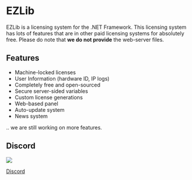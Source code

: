 # EZLib


EZLib is a licensing system for the .NET Framework. This licensing system has lots of features that are in other paid licensing systems for absolutely free. Please do note that **we do not provide** the web-server files.

## Features
* Machine-locked licenses
* User Information (hardware ID, IP logs)
* Completely free and open-sourced
* Secure server-sided variables
* Custom license generations
* Web-based panel
* Auto-update system
* News system

.. we are still working on more features.

## Discord
![](https://cdn-images-1.medium.com/max/230/1*OoXboCzk0gYvTNwNnV4S9A@2x.png)

[Discord](https://discord.gg/jGkrde)
